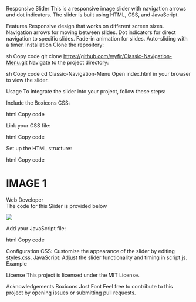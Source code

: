 Responsive Slider
This is a responsive image slider with navigation arrows and dot indicators. The slider is built using HTML, CSS, and JavaScript.

Features
Responsive design that works on different screen sizes.
Navigation arrows for moving between slides.
Dot indicators for direct navigation to specific slides.
Fade-in animation for slides.
Auto-sliding with a timer.
Installation
Clone the repository:

sh
Copy code
git clone https://github.com/wyfir/Classic-Navigation-Menu.git
Navigate to the project directory:

sh
Copy code
cd Classic-Navigation-Menu
Open index.html in your browser to view the slider.

Usage
To integrate the slider into your project, follow these steps:

Include the Boxicons CSS:

html
Copy code
<link rel="stylesheet" href="https://cdn.jsdelivr.net/npm/boxicons@latest/css/boxicons.min.css" />
Link your CSS file:

html
Copy code
<link rel="stylesheet" href="./styles.css" />
Set up the HTML structure:

html
Copy code
<div class="slider">
  <!-- Slides -->
  <div class="myslide fade">
    <div class="txt">
      <h1>IMAGE 1</h1>
      <p>Web Developer<br />The code for this Slider is provided below</p>
    </div>
    <img class="slider_img" src="./imgs&icons/img1.jpg" />
  </div>
  <!-- Repeat for more slides -->

  <!-- Navigation Arrows -->
  <a class="prev" onclick="plusSlides(-1)"><i class="bx bx-chevron-left"></i></a>
  <a class="next" onclick="plusSlides(1)"><i class="bx bx-chevron-right"></i></a>

  <!-- Dot Indicators -->
  <div class="dotsbox" style="text-align: center">
    <span class="dot" onclick="currentSlide(1)"></span>
    <span class="dot" onclick="currentSlide(2)"></span>
    <span class="dot" onclick="currentSlide(3)"></span>
  </div>
</div>
Add your JavaScript file:

html
Copy code
<script src="./script.js"></script>
Configuration
CSS: Customize the appearance of the slider by editing styles.css.
JavaScript: Adjust the slider functionality and timing in script.js.
Example
 <!-- Add a GIF or image link of your slider in action -->

License
This project is licensed under the MIT License.

Acknowledgements
Boxicons
Jost Font
Feel free to contribute to this project by opening issues or submitting pull requests.
